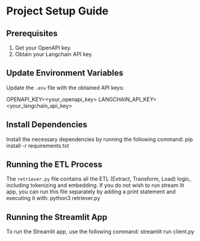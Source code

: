 # Project Setup Guide

## Prerequisites

1. Get your OpenAPI key.
2. Obtain your Langchain API key.

## Update Environment Variables

Update the `.env` file with the obtained API keys:


OPENAPI_KEY=<your_openapi_key>
LANGCHAIN_API_KEY=<your_langchain_api_key>


## Install Dependencies

Install the necessary dependencies by running the following command:
pip install -r requirements.txt


## Running the ETL Process

The `retriever.py` file contains all the ETL (Extract, Transform, Load) logic, including tokenizing and embedding. 
If you do not wish to run stream lit app, you can run this file separately by adding a print statement and executing it with:
python3 retriever.py


## Running the Streamlit App

To run the Streamlit app, use the following command:
streamlit run client.py
